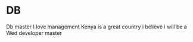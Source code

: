 # DB
Db master
I love management
Kenya is a great country 
i believe i will be a Wed developer master
